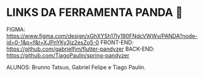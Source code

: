 # LINKS DA FERRAMENTA PANDA 🐼

FIGMA: https://www.figma.com/design/xGhXYSh17ly190FNdcVWWv/PANDA?node-id=0-1&p=f&t=XJPnYKy3jz2esZo5-0
FRONT-END: https://github.com/gabrielfjm/flutter-pandyzer
BACK-END: https://github.com/TiagoPaulin/spring-pandyzer

ALUNOS: Brunno Tatsuo, Gabriel Felipe e Tiago Paulin.

